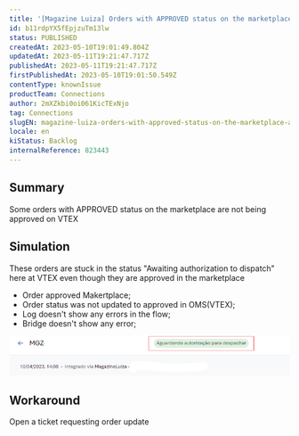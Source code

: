 ```yaml
---
title: '[Magazine Luiza] Orders with APPROVED status on the marketplace are not being approved on VTEX'
id: b11rdpYX5fEpjzuTm13lw
status: PUBLISHED
createdAt: 2023-05-10T19:01:49.804Z
updatedAt: 2023-05-11T19:21:47.717Z
publishedAt: 2023-05-11T19:21:47.717Z
firstPublishedAt: 2023-05-10T19:01:50.549Z
contentType: knownIssue
productTeam: Connections
author: 2mXZkbi0oi061KicTExNjo
tag: Connections
slugEN: magazine-luiza-orders-with-approved-status-on-the-marketplace-are-not-being-approved-on-vtex
locale: en
kiStatus: Backlog
internalReference: 823443
---
```


## Summary


Some orders with APPROVED status on the marketplace are not being approved on VTEX


##

## Simulation


These orders are stuck in the status "Awaiting authorization to dispatch" here at VTEX even though they are approved in the marketplace

- Order approved Makertplace;
- Order status was not updated to approved in OMS(VTEX);
- Log doesn't show any errors in the flow;
- Bridge doesn't show any error;

 ![](https://raw.githubusercontent.com/vtexdocs/known-issues/refs/heads/main/docs/en/known-issues/Connections/magazine-luiza-orders-with-approved-status-on-the-marketplace-are-not-being-approved-on-vtex_1.png)


##

## Workaround


Open a ticket requesting order update





